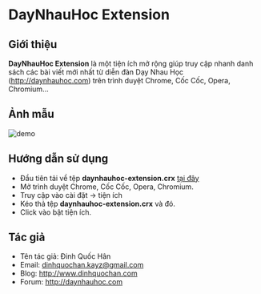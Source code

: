 DayNhauHoc Extension
==============

## Giới thiệu

**DayNhauHoc Extension** là một tiện ích mở rộng giúp truy cập nhanh danh sách các bài viết mới nhất từ diễn đàn Dạy Nhau Học (http://daynhauhoc.com) trên trình duyệt Chrome, Cốc Cốc, Opera, Chromium...

## Ảnh mẫu

![demo](http://daynhauhoc.com/uploads/default/3240/eb56686cc848395d.png)

## Hướng dẫn sử dụng

* Đầu tiên tải về tệp **daynhauhoc-extension.crx** [tại đây](https://drive.google.com/file/d/0B2Ee2xxJTXgwY3BGb05XcGNpSVk/view?usp=sharing)
* Mở trình duyệt Chrome, Cốc Cốc, Opera, Chromium.
* Truy cập vào cài đặt -> tiện ích
* Kéo thả tệp **daynhauhoc-extension.crx** và đó.
* Click vào bật tiện ích.

## Tác giả

* Tên tác giả: Đinh Quốc Hân
* Email: dinhquochan.kayz@gmail.com
* Blog: http://www.dinhquochan.com
* Forum: http://daynhauhoc.com
